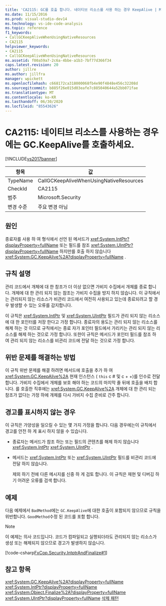 ```yaml
---
title: 'CA2115: GC를 호출 합니다. 네이티브 리소스를 사용 하는 경우 KeepAlive | Microsoft Docs'
ms.date: 11/15/2016
ms.prod: visual-studio-dev14
ms.technology: vs-ide-code-analysis
ms.topic: reference
f1_keywords:
- CallGCKeepAliveWhenUsingNativeResources
- CA2115
helpviewer_keywords:
- CA2115
- CallGCKeepAliveWhenUsingNativeResources
ms.assetid: f00a59a7-2c6a-4bbe-a1b3-7bf77d366f34
caps.latest.revision: 20
author: jillre
ms.author: jillfra
manager: wpickett
ms.openlocfilehash: c668172ca318000068fb4e90f4848e456c32208d
ms.sourcegitcommit: b885f26e015d03eafe7c885040644a52bb071fae
ms.translationtype: MT
ms.contentlocale: ko-KR
ms.lasthandoff: 06/30/2020
ms.locfileid: "85543626"
---
```

# <a name="ca2115-call-gckeepalive-when-using-native-resources"></a>CA2115: 네이티브 리소스를 사용하는 경우에는 GC.KeepAlive를 호출하세요.
[!INCLUDE[vs2017banner](../includes/vs2017banner.md)]

|항목|값|
|-|-|
|TypeName|CallGCKeepAliveWhenUsingNativeResources|
|CheckId|CA2115|
|범주|Microsoft.Security|
|변경 수준|주요 변경 아님|

## <a name="cause"></a>원인
 종료자를 사용 하 여 형식에서 선언 된 메서드가 <xref:System.IntPtr?displayProperty=fullName> 또는 필드를 참조 <xref:System.UIntPtr?displayProperty=fullName> 하지만를 호출 하지 않습니다 <xref:System.GC.KeepAlive%2A?displayProperty=fullName> .

## <a name="rule-description"></a>규칙 설명
 관리 코드에서 개체에 대 한 참조가 더 이상 없으면 가비지 수집에서 개체를 종료 합니다. 개체에 대 한 관리 되지 않는 참조는 가비지 수집을 방지 하지 않습니다. 이 규칙에서는 관리되지 않는 리소스가 비관리 코드에서 여전히 사용되고 있는데 종료되려고 할 경우 발생할 수 있는 오류를 감지합니다.

 이 규칙은 <xref:System.IntPtr> 및 <xref:System.UIntPtr> 필드가 관리 되지 않는 리소스에 대 한 포인터를 저장 한다고 가정 합니다. 종료자의 용도는 관리 되지 않는 리소스를 해제 하는 것 이므로 규칙에서는 종료 자가 포인터 필드에서 가리키는 관리 되지 않는 리소스를 해제 하는 것으로 가정 합니다. 또한이 규칙은 메서드가 포인터 필드를 참조 하 여 관리 되지 않는 리소스를 비관리 코드에 전달 하는 것으로 가정 합니다.

## <a name="how-to-fix-violations"></a>위반 문제를 해결하는 방법
 이 규칙 위반 문제를 해결 하려면 메서드에 호출을 추가 하 여 <xref:System.GC.KeepAlive%2A> 현재 인스턴스 ( `this` c # 및 c + +)를 인수로 전달 합니다. 가비지 수집에서 개체를 보호 해야 하는 코드의 마지막 줄 뒤에 호출을 배치 합니다. 를 호출한 직후에는 <xref:System.GC.KeepAlive%2A> 개체에 대 한 관리 되는 참조가 없다는 가정 하에 개체를 다시 가비지 수집 준비로 간주 합니다.

## <a name="when-to-suppress-warnings"></a>경고를 표시하지 않는 경우
 이 규칙은 가양성을 일으킬 수 있는 몇 가지 가정을 합니다. 다음 경우에는이 규칙에서 경고를 안전 하 게 표시 하지 않을 수 있습니다.

- 종료자는 메서드가 참조 하는 또는 필드의 콘텐츠를 해제 하지 않습니다 <xref:System.IntPtr> <xref:System.UIntPtr> .

- 메서드는 <xref:System.IntPtr> 또는 <xref:System.UIntPtr> 필드를 비관리 코드에 전달 하지 않습니다.

  제외 하기 전에 다른 메시지를 신중 하 게 검토 합니다. 이 규칙은 재현 및 디버깅 하기 어려운 오류를 검색 합니다.

## <a name="example"></a>예제
 다음 예제에서 `BadMethod`에는 `GC.KeepAlive`에 대한 호출이 포함되지 않으므로 규칙을 위반합니다. `GoodMethod`수정 된 코드를 포함 합니다.

> [!NOTE]
> 이 예제는 의사 코드입니다. 코드가 컴파일되고 실행되더라도 관리되지 않는 리소스가 생성 또는 해제되지 않으므로 경고가 발생하지 않습니다.

 [!code-csharp[FxCop.Security.IntptrAndFinalize#1](../snippets/csharp/VS_Snippets_CodeAnalysis/FxCop.Security.IntptrAndFinalize/cs/FxCop.Security.IntptrAndFinalize.cs#1)]

## <a name="see-also"></a>참고 항목
 <xref:System.GC.KeepAlive%2A?displayProperty=fullName> <xref:System.IntPtr?displayProperty=fullName>
 <xref:System.Object.Finalize%2A?displayProperty=fullName>
 <xref:System.UIntPtr?displayProperty=fullName>
 [삭제 패턴](https://msdn.microsoft.com/library/31a6c13b-d6a2-492b-9a9f-e5238c983bcb)
